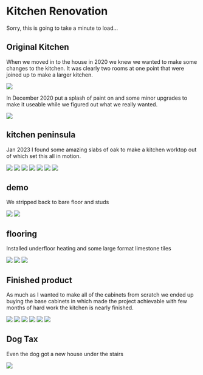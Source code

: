 # Kitchen Renovation

Sorry, this is going to take a minute to load...

## Original Kitchen

When we moved in to the house in 2020 we knew we wanted to make 
some changes to the kitchen. It was clearly two rooms at one point 
that were joined up to make a larger kitchen.

![](images/2020.png)

In December 2020 put a splash of paint on and some minor upgrades to make it 
useable while we figured out what we really wanted. 

![](images/start.png)

## kitchen peninsula

Jan 2023 I found some amazing slabs of oak to make a kitchen 
worktop out of which set this all in motion.

![](images/slabs.png)
![](images/table-slabs.png)
![](images/table-resin.png)
![](images/table-jig.png)
![](images/table-flat.png)
![](images/table-sanding.png)
![](images/table-profile.png)

## demo 

We stripped back to bare floor and studs

![](images/stripped-1.png)
![](images/stripped-2.png)

## flooring

Installed underfloor heating and some large format limestone tiles

![](images/underfloor-heating.png)
![](images/tile-prep.png)
![](images/tile.png)

## Finished product


As much as I wanted to make all of the cabinets from scratch we ended up buying 
the base cabinets in which made the project achievable with few months of hard 
work the kitchen is nearly finished.

![](images/finished-1.png)
![](images/finished-2.png)
![](images/finished-3.png)
![](images/finished-4.png)
![](images/finished-5.png)
![](images/finished-6.png)

## Dog Tax

Even the dog got a new house under the stairs

![](images/dog.png)
